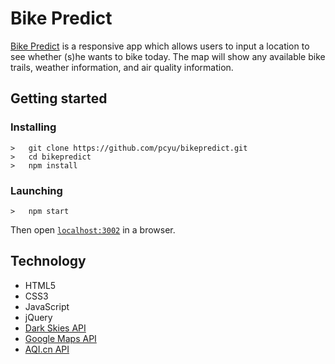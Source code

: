 <h1>Bike Predict</h1>
<p><a href="https://bikepredict.herokuapp.com/">Bike Predict</a> is a responsive app which allows users to input a location to see whether (s)he wants to bike today.  The map will show any available bike trails, weather information,
and air quality information. </p>

## Getting started
### Installing
```
>   git clone https://github.com/pcyu/bikepredict.git
>   cd bikepredict
>   npm install
```
### Launching
```
>   npm start
```
Then open [`localhost:3002`](http://localhost:8000) in a browser.

<h2>Technology</h2>
<ul>
  <li>HTML5</li>
  <li>CSS3</li>
  <li>JavaScript</li>
  <li>jQuery</li>
  <li><a href="https://darksky.net/dev/docs">Dark Skies API</a></li>
  <li><a href="https://developers.google.com/maps/documentation/javascript/tutorial">Google Maps API</a></li>
  <li><a href="http://aqicn.org/api/">AQI.cn API</a></li>
</ul>
